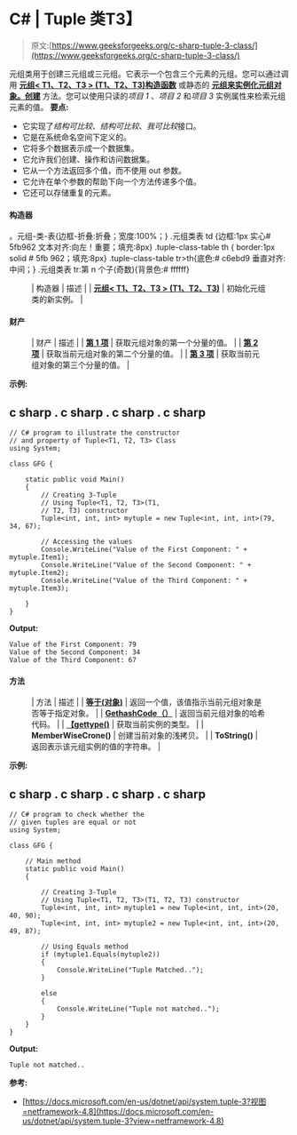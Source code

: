 # C# | Tuple <t1>类</t1>T3】

> 原文:[https://www.geeksforgeeks.org/c-sharp-tuple-3-class/](https://www.geeksforgeeks.org/c-sharp-tuple-3-class/)

元组<t1 t2="" t3="">类用于创建三元组或三元组。它表示一个包含三个元素的元组。您可以通过调用 [**元组< T1、T2、T3 > (T1、T2、T3)构造函数**](https://www.geeksforgeeks.org/how-to-create-3-tuple-or-triple-tuple-in-c-sharp/#Using%20Tuple%3CT1,T2,T3%3E(T1,%20T2,%20T3)%20Constructor) 或静态的 [**元组来实例化元组<t1 t2="" t3="">对象。创建</t1>**](https://www.geeksforgeeks.org/how-to-create-3-tuple-or-triple-tuple-in-c-sharp/#Using%20the%20Create%20method) 方法。您可以使用只读的*项目 1* 、*项目 2* 和*项目 3* 实例属性来检索元组元素的值。
**要点:**</t1>

*   它实现了*结构可比较*、*结构可比较*、*我可比较*接口。
*   它是在系统命名空间下定义的。
*   它将多个数据表示成一个数据集。
*   它允许我们创建、操作和访问数据集。
*   它从一个方法返回多个值，而不使用 out 参数。
*   它允许在单个参数的帮助下向一个方法传递多个值。
*   它还可以存储重复的元素。

#### 构造器

。元组-类-表{边框-折叠:折叠；宽度:100%；} .元组类表 td {边框:1px 实心# 5fb962 文本对齐:向左！重要；填充:8px} .tuple-class-table th { border:1px solid # 5fb 962；填充:8px} .tuple-class-table tr>th{底色:# c6ebd9 垂直对齐:中间；} .元组类表 tr:第 n 个子(奇数){背景色:# ffffff}

<figure class="table">

| 构造器 | 描述 |
| [**元组< T1、T2、T3 > (T1、T2、T3)**](https://www.geeksforgeeks.org/how-to-create-3-tuple-or-triple-tuple-in-c-sharp/#Using%20Tuple%3CT1,T2,T3%3E(T1,%20T2,%20T3)%20Constructor) | 初始化元组<t1 t2="" t3="">类的新实例。</t1> |

</figure>

#### 财产

<figure class="table">

| 财产 | 描述 |
| [**第 1 项**](https://www.geeksforgeeks.org/c-sharp-how-to-get-first-element-of-the-tuple/) | 获取元组<t1 t2="" t3="">对象的第一个分量的值。</t1> |
| [**第 2 项**](https://www.geeksforgeeks.org/c-sharp-how-to-get-second-element-of-the-tuple/) | 获取当前元组<t1 t2="" t3="">对象的第二个分量的值。</t1> |
| [**第 3 项**](https://www.geeksforgeeks.org/c-sharp-how-to-get-third-element-of-the-tuple/) | 获取当前元组<t1 t2="" t3="">对象的第三个分量的值。</t1> |

</figure>

**示例:**

## c sharp . c sharp . c sharp . c sharp

```
// C# program to illustrate the constructor
// and property of Tuple<T1, T2, T3> Class
using System;

class GFG {

    static public void Main()
    {
        // Creating 3-Tuple
        // Using Tuple<T1, T2, T3>(T1,
        // T2, T3) constructor
        Tuple<int, int, int> mytuple = new Tuple<int, int, int>(79, 34, 67);

        // Accessing the values
        Console.WriteLine("Value of the First Component: " + mytuple.Item1);
        Console.WriteLine("Value of the Second Component: " + mytuple.Item2);
        Console.WriteLine("Value of the Third Component: " + mytuple.Item3);

    }
}
```

**Output:** 

```
Value of the First Component: 79
Value of the Second Component: 34
Value of the Third Component: 67
```

#### 方法

<figure class="table">

| 方法 | 描述 |
| [**等于(对象)**](https://www.geeksforgeeks.org/c-sharp-check-if-two-tuple-objects-are-equal/) | 返回一个值，该值指示当前元组<t1 t2="" t3="">对象是否等于指定对象。</t1> |
| [**GethashCode（）**](https://www.geeksforgeeks.org/c-sharp-how-to-get-the-hashcode-of-the-tuple/) | 返回当前元组<t1 t2="" t3="">对象的哈希代码。</t1> |
| [**【gettype()**](https://www.geeksforgeeks.org/c-sharp-getting-the-type-of-the-tuples-element/) | 获取当前实例的类型。 |
| **MemberWiseCrone()** | 创建当前对象的浅拷贝。 |
| **ToString()** | 返回表示该元组<t1 t2="" t3="">实例的值的字符串。</t1> |

</figure>

**示例:**

## c sharp . c sharp . c sharp . c sharp

```
// C# program to check whether the
// given tuples are equal or not
using System;

class GFG {

    // Main method
    static public void Main()
    {

        // Creating 3-Tuple
        // Using Tuple<T1, T2, T3>(T1, T2, T3) constructor
        Tuple<int, int, int> mytuple1 = new Tuple<int, int, int>(20, 40, 90);
        Tuple<int, int, int> mytuple2 = new Tuple<int, int, int>(20, 49, 87);

        // Using Equals method
        if (mytuple1.Equals(mytuple2))
        {
            Console.WriteLine("Tuple Matched..");
        }

        else
        {
            Console.WriteLine("Tuple not matched..");
        }
    }
}
```

**Output:** 

```
Tuple not matched..
```

**参考:**

*   [https://docs.microsoft.com/en-us/dotnet/api/system.tuple-3?视图=netframework-4.8](https://docs.microsoft.com/en-us/dotnet/api/system.tuple-3?view=netframework-4.8)